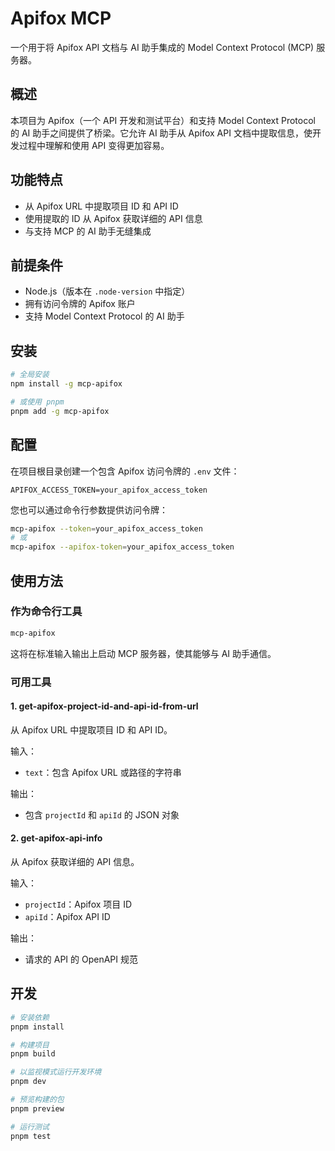 # Apifox MCP

一个用于将 Apifox API 文档与 AI 助手集成的 Model Context Protocol (MCP) 服务器。

## 概述

本项目为 Apifox（一个 API 开发和测试平台）和支持 Model Context Protocol 的 AI 助手之间提供了桥梁。它允许 AI 助手从 Apifox API 文档中提取信息，使开发过程中理解和使用 API 变得更加容易。

## 功能特点

- 从 Apifox URL 中提取项目 ID 和 API ID
- 使用提取的 ID 从 Apifox 获取详细的 API 信息
- 与支持 MCP 的 AI 助手无缝集成

## 前提条件

- Node.js（版本在 `.node-version` 中指定）
- 拥有访问令牌的 Apifox 账户
- 支持 Model Context Protocol 的 AI 助手

## 安装

```bash
# 全局安装
npm install -g mcp-apifox

# 或使用 pnpm
pnpm add -g mcp-apifox
```

## 配置

在项目根目录创建一个包含 Apifox 访问令牌的 `.env` 文件：

```
APIFOX_ACCESS_TOKEN=your_apifox_access_token
```

您也可以通过命令行参数提供访问令牌：

```bash
mcp-apifox --token=your_apifox_access_token
# 或
mcp-apifox --apifox-token=your_apifox_access_token
```

## 使用方法

### 作为命令行工具

```bash
mcp-apifox
```

这将在标准输入输出上启动 MCP 服务器，使其能够与 AI 助手通信。

### 可用工具

#### 1. get-apifox-project-id-and-api-id-from-url

从 Apifox URL 中提取项目 ID 和 API ID。

输入：
- `text`：包含 Apifox URL 或路径的字符串

输出：
- 包含 `projectId` 和 `apiId` 的 JSON 对象

#### 2. get-apifox-api-info

从 Apifox 获取详细的 API 信息。

输入：
- `projectId`：Apifox 项目 ID
- `apiId`：Apifox API ID

输出：
- 请求的 API 的 OpenAPI 规范

## 开发

```bash
# 安装依赖
pnpm install

# 构建项目
pnpm build

# 以监视模式运行开发环境
pnpm dev

# 预览构建的包
pnpm preview

# 运行测试
pnpm test
```